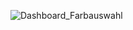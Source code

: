 ![Dashboard_Farbauswahl](/../main/01_Haupt-Dashboard/PopUps/Popup_Bilder/01_Dashboard_Farbauswahl.png)
